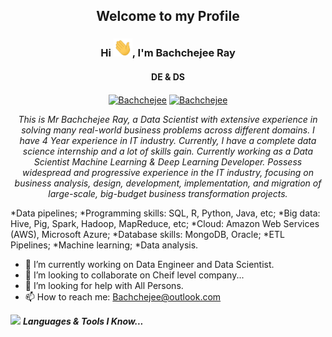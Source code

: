 <h2 align="center"> Welcome to my Profile </h2>
<p align="center">
<h3 align="center">Hi <img src="https://raw.githubusercontent.com/ABSphreak/ABSphreak/master/gifs/Hi.gif" width="30px">, I'm Bachchejee Ray</h3>
<h4 align="center">DE & DS</h4>
<p align="center">
<a href="https://www.linkedin.com/in/bachchejee-ray-5b3457130/" target="blank"><img align="center" src="https://cdn.jsdelivr.net/npm/simple-icons@3.0.1/icons/linkedin.svg" alt="Bachchejee" height="30" width="40" /></a>
<a href="https://www.facebook.com/bachchejee.ray" target="blank"><img align="center" src="https://cdn.jsdelivr.net/npm/simple-icons@3.0.1/icons/facebook.svg" alt="Bachchejee" height="30" width="40" /></a>
</p>
</p>



<p align="center">
  <em> This is Mr Bachchejee Ray, a Data Scientist with extensive experience in solving many real-world business problems across different domains. I have 4 Year experience in IT industry. Currently, I have a complete data science internship and a lot of skills gain. Currently working as a Data Scientist Machine Learning & Deep Learning Developer. Possess widespread and progressive experience in the IT industry, focusing on business analysis, design, development, implementation, and migration of large-scale, big-budget business transformation projects.
  </em> 
<p>
*Data pipelines;
*Programming skills: SQL, R, Python, Java, etc;
*Big data: Hive, Pig, Spark, Hadoop, MapReduce, etc;
*Cloud: Amazon Web Services (AWS), Microsoft Azure;
*Database skills: MongoDB, Oracle;
*ETL Pipelines;
*Machine learning;
*Data analysis. 
</p>

- 🔭 I’m currently working on Data Engineer and Data Scientist.
- 👯 I’m looking to collaborate on Cheif level company...
- 🤔 I’m looking for help with All Persons.
- 📫 How to reach me: Bachchejee@outlook.com
 

<img src="https://media.giphy.com/media/ObNTw8Uzwy6KQ/giphy.gif" width="30px">&nbsp;***Languages & Tools I Know...***
<p align="left">
  

</p></code>
